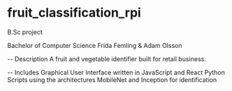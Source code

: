 # fruit_classification_rpi
B.Sc project


Bachelor of Computer Science
Frida Femling & Adam Olsson


-- Description
A fruit and vegetable identifier built for retail business. 

-- Includes
Graphical User Interface written in JavaScript and React
Python Scripts using the architectures MobileNet and Inception for identification

